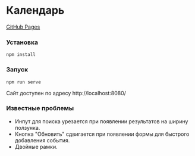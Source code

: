 # Календарь
[GitHub Pages](https://ygonnik.github.io/calendar/)
### Установка
```
npm install
```

### Запуск
```
npm run serve
```
Сайт доступен по адресу http://localhost:8080/
### Известные проблемы
* Инпут для поиска урезается при появлении результатов на ширину ползунка.
* Кнопка "Обновить" сдвигается при появлении формы для быстрого добавления события.
* Двойные рамки.
